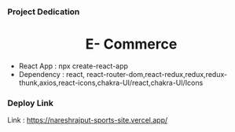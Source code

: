 ### Project Dedication

<h1 align="center"> E- Commerce </h1>


* React App : npx create-react-app
* Dependency : react, react-router-dom,react-redux,redux,redux-thunk,axios,react-icons,chakra-UI/react,chakra-UI/Icons

### Deploy Link

Link : https://nareshrajput-sports-site.vercel.app/
